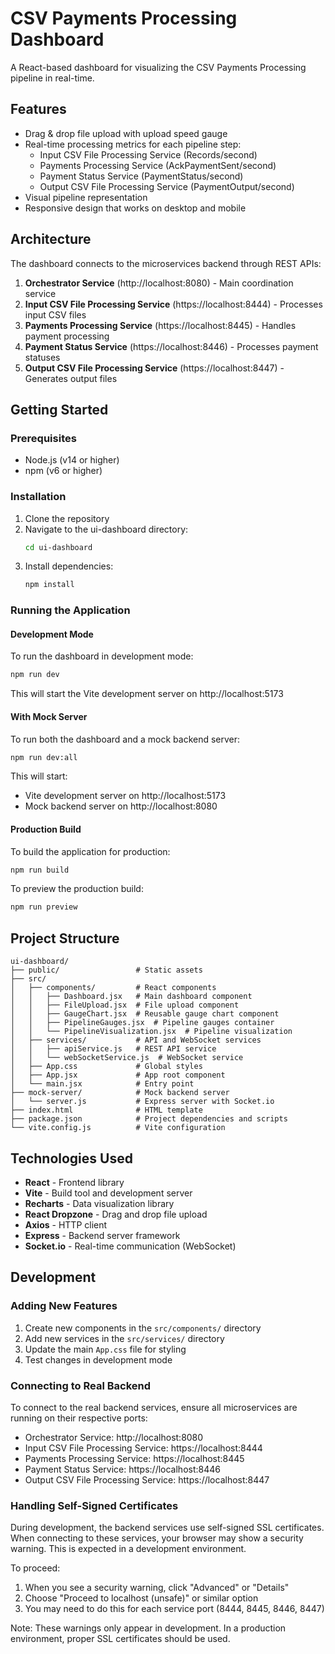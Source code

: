 # CSV Payments Processing Dashboard

A React-based dashboard for visualizing the CSV Payments Processing pipeline in real-time.

## Features

- Drag & drop file upload with upload speed gauge
- Real-time processing metrics for each pipeline step:
  - Input CSV File Processing Service (Records/second)
  - Payments Processing Service (AckPaymentSent/second)
  - Payment Status Service (PaymentStatus/second)
  - Output CSV File Processing Service (PaymentOutput/second)
- Visual pipeline representation
- Responsive design that works on desktop and mobile

## Architecture

The dashboard connects to the microservices backend through REST APIs:

1. **Orchestrator Service** (http://localhost:8080) - Main coordination service
2. **Input CSV File Processing Service** (https://localhost:8444) - Processes input CSV files
3. **Payments Processing Service** (https://localhost:8445) - Handles payment processing
4. **Payment Status Service** (https://localhost:8446) - Processes payment statuses
5. **Output CSV File Processing Service** (https://localhost:8447) - Generates output files

## Getting Started

### Prerequisites

- Node.js (v14 or higher)
- npm (v6 or higher)

### Installation

1. Clone the repository
2. Navigate to the ui-dashboard directory:
   ```bash
   cd ui-dashboard
   ```
3. Install dependencies:
   ```bash
   npm install
   ```

### Running the Application

#### Development Mode

To run the dashboard in development mode:

```bash
npm run dev
```

This will start the Vite development server on http://localhost:5173

#### With Mock Server

To run both the dashboard and a mock backend server:

```bash
npm run dev:all
```

This will start:
- Vite development server on http://localhost:5173
- Mock backend server on http://localhost:8080

#### Production Build

To build the application for production:

```bash
npm run build
```

To preview the production build:

```bash
npm run preview
```

## Project Structure

```
ui-dashboard/
├── public/                 # Static assets
├── src/
│   ├── components/         # React components
│   │   ├── Dashboard.jsx   # Main dashboard component
│   │   ├── FileUpload.jsx  # File upload component
│   │   ├── GaugeChart.jsx  # Reusable gauge chart component
│   │   ├── PipelineGauges.jsx  # Pipeline gauges container
│   │   └── PipelineVisualization.jsx  # Pipeline visualization
│   ├── services/           # API and WebSocket services
│   │   ├── apiService.js   # REST API service
│   │   └── webSocketService.js  # WebSocket service
│   ├── App.css             # Global styles
│   ├── App.jsx             # App root component
│   └── main.jsx            # Entry point
├── mock-server/            # Mock backend server
│   └── server.js           # Express server with Socket.io
├── index.html              # HTML template
├── package.json            # Project dependencies and scripts
└── vite.config.js          # Vite configuration
```

## Technologies Used

- **React** - Frontend library
- **Vite** - Build tool and development server
- **Recharts** - Data visualization library
- **React Dropzone** - Drag and drop file upload
- **Axios** - HTTP client
- **Express** - Backend server framework
- **Socket.io** - Real-time communication (WebSocket)

## Development

### Adding New Features

1. Create new components in the `src/components/` directory
2. Add new services in the `src/services/` directory
3. Update the main `App.css` file for styling
4. Test changes in development mode

### Connecting to Real Backend

To connect to the real backend services, ensure all microservices are running on their respective ports:
- Orchestrator Service: http://localhost:8080
- Input CSV File Processing Service: https://localhost:8444
- Payments Processing Service: https://localhost:8445
- Payment Status Service: https://localhost:8446
- Output CSV File Processing Service: https://localhost:8447

### Handling Self-Signed Certificates

During development, the backend services use self-signed SSL certificates. When connecting to these services, your browser may show a security warning. This is expected in a development environment.

To proceed:
1. When you see a security warning, click "Advanced" or "Details"
2. Choose "Proceed to localhost (unsafe)" or similar option
3. You may need to do this for each service port (8444, 8445, 8446, 8447)

Note: These warnings only appear in development. In a production environment, proper SSL certificates should be used.
